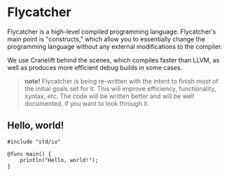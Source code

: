 # Flycatcher
Flycatcher is a high-level compiled programming language.  Flycatcher's main point is "constructs," which allow you to essentially change the programming language without any external modifications to the compiler.

We use Cranelift behind the scenes, which compiles faster than LLVM, as well as produces more efficient debug builds in some cases.

> **note!** Flycatcher is being re-written with the intent to finish most of the initial goals set for it.  This will improve efficiency, functionality, syntax, etc.  The code will be written better and will be well documented, if you want to look through it.

## Hello, world!
```flycatcher
#include "std/io"

@func main() {
    println("Hello, world!");
}
```